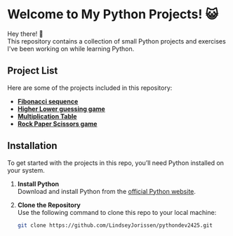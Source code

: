 # Welcome to My Python Projects! 😺

Hey there! 👋  
This repository contains a collection of small Python projects and exercises I've been working on while learning Python.



## Project List

Here are some of the projects included in this repository:

- [**Fibonacci sequence**](Projects/Fibonacci%20sequence)
- [**Higher Lower guessing game**](Projects/Higher%20Lower)
- [**Multiplication Table**](Projects/Multiplication%20Table)
- [**Rock Paper Scissors game**](Projects/Rock%20Paper%20Scissors)


## Installation

To get started with the projects in this repo, you’ll need Python installed on your system.  

1. **Install Python**  
   Download and install Python from the [official Python website](https://www.python.org/).  

2. **Clone the Repository**  
   Use the following command to clone this repo to your local machine:  
   ```bash
   git clone https://github.com/LindseyJorissen/pythondev2425.git


